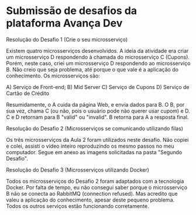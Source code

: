 # Submissão de desafios da plataforma Avança Dev

Resolução do Desafio 1 (Crie o seu microsserviço)

Existem quatro microsserviços desenvolvidos. A ideia da atividade era criar um microsserviço D respondendo à chamada do microsserviço C (Cupons).
Porém, neste caso, criei um microsserviço D respondendo ao microsserviço B. Não creio que seja problema, até porque o que vale é a aplicação do conhecimento.
Os microsserviços são:

  A) Serviço de Front-end;
  B) Mid Server
  C) Serviço de Cupons
  D) Serviço de Cartão de Crédito
  
 Resumidamente, o A cuida da página Web, e envia dados para B. O B, por sua vez, chama C (ou não, pois o usuário pode não querer usar cupom) e D.
 C e D retornam para B "valid" ou "invalid". B retorna para A a resposta final.

Resolução do Desafio 2 (Microsserviços se comunicando utilizando filas)

Os três microsserviços da Aula 2 foram utilizados neste desafio. Não copiei e colei, assisti o vídeo inteiro reproduzindo os mesmo passos no meu computador. Segue em anexo as imagens solicitadas na pasta
"Segundo Desafio".

Resolução do Desafio 3 (Microsserviços utilizando Docker)

Todos os microsserviços do Desafio 2 foram adaptados com a tecnologia Docker. Por falta de tempo, eu não consegui saber porque o microsserviço B não se conecta ao RabbitMQ (connection refused).
Mas acredito que valeu a aplicação do conhecimento, apesar deste pequeno problema. Todos os outros serviços estão funcionando corretamente.